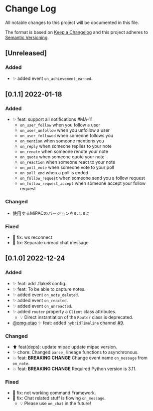# Change Log

All notable changes to this project will be documented in this file.

The format is based on [Keep a Changelog](http://keepachangelog.com/)
and this project adheres to [Semantic Versioning](http://semver.org/).

## [Unreleased]

### Added

- ✨ added event `on_achievement_earned`.

## [0.1.1] 2022-01-18

### Added

- ✨ feat: support all notifications #MA-11
  - `on_user_follow` when you follow a user
  - `on_user_unfollow` when you unfollow a user
  - `on_user_followed` when someone follows you
  - `on_mention` when someone mentions you
  - `on_reply` when someone replies to your note
  - `on_renote` when someone renote your note
  - `on_quote` when someone quote your note
  - `on_reaction` when someone react to your note
  - `on_poll_vote` when someone vote to your poll
  - `on_poll_end` when a poll is ended
  - `on_follow_request` when someone send you a follow request
  - `on_follow_request_accept` when someone accept your follow request

### Changed

- 使用するMiPACのバージョンを`0.4.0`に

### Fixed

- 🐛 fix: ws reconnect
- 🐛 fix: Separate unread chat message

## [0.1.0] 2022-12-24

### Added

- ✨ feat: add .flake8 config.
- ✨ feat: To be able to capture notes.
- ✨ added event `on_note_deleted`.
- ✨ added event `on_reacted`.
- ✨ added event `on_unreacted`.
- ✨ added `router` property a `Client` class attributes.
    - 💡 Direct instantiation of the `Router` class is deprecated.
- [@omg-xtao](https://github.com/omg-xtao) ✨ feat: added `hybridTimeline` channel [#9](https://github.com/yupix/MiPA/pull/9).


### Changed

- ⬆️ feat(deps): update mipac update mipac version.
- ✨ chore: Changed `parse_` lineage functions to asynchronous.
- 💥 feat: **BREAKING CHANGE** Change event name `on_message` from `on_note`.
- 💥 feat: **BREAKING CHANGE** Required Python version is 3.11.

### Fixed

- 🐛 fix: not working command Framework.
- 🐛 fix: Chat related stuff is flowing `on_message`.
    - 💡 Please use `on_chat` in the future!
